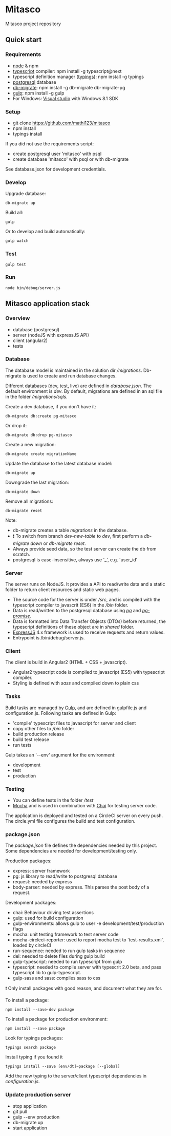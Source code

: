 # Mitasco

Mitasco project repository

## Quick start
### Requirements
- [node](https://nodejs.org/en/) & npm
- [typescript](http://www.typescriptlang.org/) compiler: npm install -g typescript@next
- typescript definition manager ([typings](https://github.com/typings/typings)): npm install -g typings
- [postgresql](https://www.postgresql.org/) database
- [db-migrate](https://db-migrate.readthedocs.io/en/latest/): npm install -g db-migrate db-migrate-pg
- [gulp](http://gulpjs.com/): npm install -g gulp
- For Windows: [Visual studio](https://www.visualstudio.com/) with Windows 8.1 SDK

### Setup
- git clone https://github.com/mathi123/mitasco
- npm install
- typings install

If you did not use the requirements script:

- create postgresql user 'mitasco' with psql
- create database 'mitasco' with psql or with db-migrate

See database.json for development credentials.


### Develop
Upgrade database:

    db-migrate up

Build all:

    gulp

Or to develop and build automatically: 

    gulp watch

### Test

    gulp test

### Run

    node bin/debug/server.js

## Mitasco application stack
### Overview
- database (postgresql)
- server (nodeJS with expressJS API)
- client (angular2)
- tests

### Database
The database model is maintained in the solution dir */migrations*. Db-migrate is used to create and run database changes.

Different databases (dev, test, live) are defined in *database.json*. The default environment is *dev*.
By default, migrations are defined in an sql file in the folder */migrations/sqls*.

Create a dev database, if you don't have it:

    db-migrate db:create pg-mitasco

Or drop it:

    db-migrate db:drop pg-mitasco

Create a new migration:

    db-migrate create migrationName

Update the database to the latest database model:

    db-migrate up
    
 Downgrade the last migration:
 
    db-migrate down
 
Remove all migrations:

    db-migrate reset

Note:
- db-migrate creates a table *migrations* in the database.
- :exclamation: To switch from branch *dev-new-table* to *dev*, first perform a *db-migrate down* or *db-migrate reset*.
- Always provide seed data, so the test server can create the db from scratch.
- postgresql is case-insensitive, always use '_', e.g. 'user_id'

### Server
The server runs on NodeJS. It provides a API to read/write data and a static folder to return client resources and static web pages.

- The source code for the server is under */src*, and is compiled with the typescript compiler to javascrit (ES6) in the */bin* folder.
- Data is read/written to the postgresql database using [*pg*](https://github.com/brianc/node-postgres) and [*pg-promise*](https://github.com/vitaly-t/pg-promise).
- Data is formatted into Data Transfer Objects (DTOs) before returned, the typescript definitions of these object are in *shared* folder.
- [ExpressJS](http://expressjs.com/) 4.x framework is used to receive requests and return values.
- Entrypoint is /bin/debug/server.js.

### Client
The client is build in Angular2 (HTML + CSS + javascript).
 
- Angular2 typescript code is compiled to javascript (ES5) with typescript compiler.
- Styling is defined with *sass* and compiled down to plain css

### Tasks
Build tasks are managed by [Gulp](https://github.com/gulpjs/gulp), and are defined in gulpfile.js and configuration.js. Following tasks are defined in Gulp:
- 'compile' typescript files to javascript for server and client
- copy other files to */bin* folder
- build production release
- build test release
- run tests

Gulp takes an '--env' argument for the environment:
- development
- test
- production

### Testing
- You can define tests in the folder */test*
- [Mocha](https://mochajs.org/#getting-started) and is used in combination with [Chai](http://chaijs.com/) for testing server code.

The application is deployed and tested on a CircleCI server on every push. The circle.yml file configures the build and test configuration.

### package.json
The *package.json* file defines the dependencies needed by this project. Some dependencies are needed for development/testing only.

Production packages:
- express: server framework
- pg: js library to read/write to postgresql database
- request: needed by express
- body-parser: needed by express. This parses the post body of a request.

Development packages:
- chai: Behaviour driving test assertions
- gulp: used for build configuration
- gulp-environments: allows gulp to user -e development/test/production flags
- mocha: unit testing framework to test server code
- mocha-circleci-reporter: used to report mocha test to 'test-results.xml', loaded by circleCI
- run-sequence: needed to run gulp tasks in sequence
- del: needed to delete files during gulp build
- gulp-typescript: needed to run typescript from gulp
- typescript: needed to compile server with typescrit 2.0 beta, and pass typescript lib to gulp-typescript.
- gulp-sass and sass: compiles sass to css

:exclamation: Only install packages with good reason, and document what they are for.

To install a package:

    npm install --save-dev package

To install a package for production environment:

    npm install --save package
 
Look for typings packages:

    typings search package

Install typing if you found it

    typings install --save [env/dt]~package [--global]

Add the new typing to the server/client typescript dependencies in *configuration.js*.

### Update production server
- stop application
- git pull
- gulp --env production
- db-migrate up
- start application
